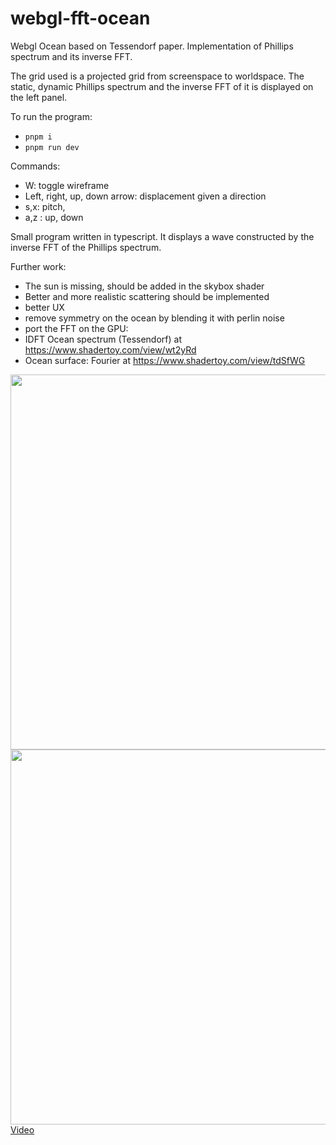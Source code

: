 # webgl-fft-ocean

Webgl Ocean based on Tessendorf paper. Implementation of Phillips spectrum and its inverse FFT.

The grid used is a projected grid from screenspace to worldspace.
The static, dynamic Phillips spectrum and the inverse FFT of it is displayed on the left panel.

To run the program:
- `pnpm i`
- `pnpm run dev`

Commands:
  - W: toggle wireframe
  - Left, right, up, down arrow: displacement given a direction
  - s,x: pitch,
  - a,z : up, down

Small program written in typescript. It displays a wave constructed by the inverse FFT of the Phillips spectrum.

Further work: 
 - The sun is missing, should be added in the skybox shader
 - Better and more realistic scattering should be implemented
 - better UX
 - remove symmetry on the ocean by blending it with perlin noise
 - port the FFT on the GPU: 
  - IDFT Ocean spectrum (Tessendorf) at https://www.shadertoy.com/view/wt2yRd
  - Ocean surface: Fourier at https://www.shadertoy.com/view/tdSfWG

<img src="https://github.com/mate-h/webgl-fft-ocean/raw/main/waves1.PNG" width="600" style="max-width:100%;">
<img src="https://github.com/mate-h/webgl-fft-ocean/raw/main/Capture.PNG" width="600" style="max-width:100%;">

<br>
<a href="https://www.youtube.com/watch?v=eGQRCdBPOO4">Video</a>

